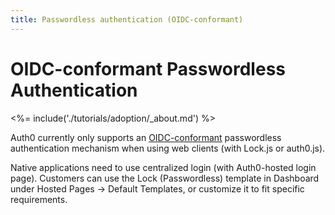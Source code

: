```yaml
---
title: Passwordless authentication (OIDC-conformant)
---
```


# OIDC-conformant Passwordless Authentication

<%= include('./tutorials/adoption/_about.md') %>

Auth0 currently only supports an [OIDC-conformant](/api-auth/tutorials/adoption) passwordless authentication mechanism when using web clients (with Lock.js or auth0.js).

Native applications need to use centralized login (with Auth0-hosted login page). Customers can use the Lock (Passwordless) template in Dashboard under Hosted Pages -> Default Templates, or customize it to fit specific requirements.
